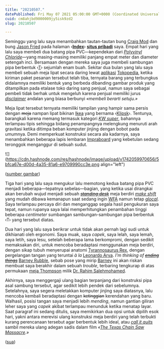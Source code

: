 ```yaml
---
title: "20210507."
datePublished: Fri May 07 2021 05:00:00 GMT+0000 (Coordinated Universal Time)
cuid: cm8ahjbd9000009jy5isk9zd2
slug: 20210507

---
```


Seminggu yang lalu saya menambahkan tautan-tautan bung [Craig Mod](https://craigmod.com/) dan bung [Jason Fried](https://world.hey.com/jason) pada halaman ‹[**Index**](https://jimmy.ofisia.name/index/index.php)› [**situs pribadi**](https://ofisia.name/) saya. Empat hari yang lalu saya membeli dua batang pipa PVC—kependekan dari [*Polyvinyl Chloride*](https://en.wikipedia.org/wiki/Polyvinyl_chloride)—yang masing-masing memiliki panjang empat meter dan diameter setengah inci. Bersamaan dengan mereka saya juga membeli sambungan pipa berbentuk ‹[T](https://en.wikipedia.org/wiki/Piping_and_plumbing_fitting#Tee)› sejumlah enam buah. Sekitar dua bulan yang lalu saya membeli sebuah meja lipat secara daring lewat [aplikasi](https://play.google.com/store/apps/details?id=com.tokopedia.tkpd) [Tokopedia](https://tokopedia.com/), ketika kiriman paket pesanan tersebut telah tiba, ternyata barang yang terbungkus didalamnya memiliki bentuk yang berbeda dibanding gambar produk yang ditampilkan pada etalase toko daring sang penjual, namun saya sebagai pembeli tidak berhak untuk mengeluh karena penjual memiliki jurus [*disclaimer*](https://en.wiktionary.org/wiki/disclaimer) andalan yang biasa berbunyi *«membeli berarti setuju.»*

Meja lipat tersebut ternyata memiliki tampilan yang hampir sama persis dengan <s>meja</s> nampan lipat bikinan [Ikea](https://en.wikipedia.org/wiki/IKEA) yang bernama ‹[Klipsk](https://www.ikea.co.id/en/products/set-the-table/trays/klipsk-art-10289086)›. Tentunya, barangkali karena memang termasuk kategori [*KW super*](https://id.quora.com/Apa-kepanjangan-dari-KW-misalnya-barang-KW-1-KW-2-dan-seterusnya), bahannya terlampau tipis sehingga bidang penampangnya melengkung menuruti arah gravitasi ketika ditimpa beban komputer jinjing dengan bobot pada umumnya. Demi memperkuat konstruksi secara ala kadarnya, saya menambahkan beberapa lapis lembaran [Impraboard](https://impraboard.com/corrugated-plastic-sheet) yang kebetulan sedang teronggok menganggur di sebuah sudut.

![](https://cdn.hashnode.com/res/hashnode/image/upload/v1742059970656/5bfca67e-d00d-4a35-81a6-e9709990cc3e.png align="left")

([sumber gambar](https://www.ikea.co.id/en/products/set-the-table/trays/klipsk-art-10289086))

Tiga hari yang lalu saya mengukur lalu memotong kedua batang pipa PVC menjadi beberapa—tepatnya sebelas—bagian, yang ketika usai dirangkai akan berubah wujud menjadi sebuah [*<s>standing desk</s>*](https://en.wikipedia.org/wiki/Standing_desk) meja berdiri [*make shift*](https://en.wiktionary.org/wiki/makeshift#Adjective) yang mudah dibawa kemanapun saat sedang ingin [WFA](https://hbr.org/2020/11/our-work-from-anywhere-future) namun tetap [*glocal*](https://en.wiktionary.org/wiki/glocal#Adjective). Saya terlampau percaya diri dan menganggap segala hasil pengukuran saya tepat, namun rupanya saya lalai memperhitungkan penambahan tinggi beberapa *centimeter* sumbangan sambungan-sambungan pipa berbentuk ‹T› yang tersebut diatas.

Dua hari yang lalu saya berikrar untuk tidak akan pernah lagi sudi untuk dikhianati oleh ergonomi. Saya muak, saya *capek*, saya lelah, saya lemah, saya letih, saya lesu, setelah beberapa lama berkompromi, dengan sedikit memaksakan diri, untuk mencoba beradaptasi menggunakan meja berdiri, dengan sikap tubuh menyerupai anatomi [Tyrannosaurus Rex](https://en.wikipedia.org/wiki/Tyrannosaurus), dengan pergelangan tangan yang teruntai *à la* [Leonardo Arya](https://id.wikipedia.org/wiki/Onadio_Leonardo). *I'm thinking of* [*<s>ending things</s>*](https://en.wikipedia.org/wiki/I%27m_Thinking_of_Ending_Things) [Barney Rubble](https://en.wikipedia.org/wiki/Barney_Rubble), sebab pose yang mirip [Barney](https://en.wikipedia.org/wiki/Barney_%26_Friends) ini akan riskan membuat saya berakhir dalam sebuah *trouble*, terbaring tengkurap di atas permukaan [meja Thompson](https://duckduckgo.com/?q=thompson+drop+table&iax=images&ia=images) milik [Dr. Rahim Salehmohamed](https://drrahim.com/dr-rahim-salehmohamed-los-angeles-larchmont-village-gonstead-chiropractor/).

Akhirnya, saya menggergaji ulang bagian terpanjang dari konstruksi pipa asal sambung tersebut, agar sedikit lebih pendek dari sebelumnya. Setelahnya, saya segera meletakkan komputer jinjing saya diatasnya, lalu mencoba kembali beradaptasi dengan <s>ketinggian</s> kerendahan yang baru. Walhasil, posisi tangan saya menjadi lebih *mending*, namun gantian giliran leher saya yang *capek* akibat terlampau menunduk ketika menatap layar. Saat paragraf ini sedang ditulis, saya memikirkan dua opsi untuk dipilih esok hari, yakni antara merevisi ulang konstruksi meja berdiri yang telah terbukti kurang perencanaan tersebut agar berbentuk lebih ideal, atau [*call it quits*](https://en.wiktionary.org/wiki/call_it_quits) sambil mereka ulang adegan sadis dalam film *«*[*The Texas Chain Saw Massacre*](https://en.wikipedia.org/wiki/The_Texas_Chain_Saw_Massacre)*.»*

([sua](https://sua.ist))